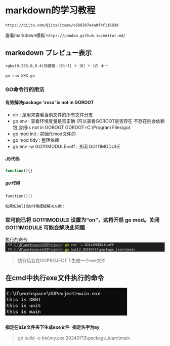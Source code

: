 # markdown的学习教程

`https://qiita.com/Qiita/items/c686397e4a0f4f11683d`

查看markdown模板
`https://pandao.github.io/editor.md/`

## markedown プレビュー表示

```检索栏中输入： > markdown open
rgba(0,255,0,0.4)快捷键：［Ctrl］＋［K］＋［V］キー
```

`go run XXX.go`

### GO命令行的用法

#### 有效解决package ‘xxxx‘ is not in GOROOT

* dir : 是用来查看当前文件的所有文件分支
* go env : 查看环境变量是否正确 (可以查看GOROOT是否存在 不存在则会依赖包,会报is not in GOROOT  GOROOT=C:\Program Files\go)
* go mod init : 初始化mod文件的
* go mod tidy : 整理依赖
* go env -w GO111MODULE=off : 关闭 GO111MODULE

#### JS代码

```javascript
function(){}

```

##### go代码

```go
function(){}
```

`如果包bulid的时候报错解决方案：`

### 您可能已将 GO111MODULE 设置为“on”，这将开启 go mod。关闭 GO111MODULE 可能会解决此问题

执行的命令:![ ](/Image/bulid包.png)
> 执行后会在GOPROJECT下生成一个exe文件.

## 在cmd中执行exe文件执行的命令

![ ](/Image/执行exe文件.png)

### `指定在bin文件夹下生成exe文件 指定名字为my`

> go build -o bin\my.exe 20240713\package_learn\main
